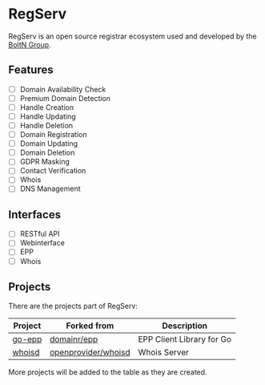 # RegServ
RegServ is an open source registrar ecosystem used and developed by the [BoltN Group](https://boltn.uk "BoltN Group").

## Features
- [ ] Domain Availability Check
- [ ] Premium Domain Detection
- [ ] Handle Creation
- [ ] Handle Updating
- [ ] Handle Deletion
- [ ] Domain Registration
- [ ] Domain Updating
- [ ] Domain Deletion
- [ ] GDPR Masking
- [ ] Contact Verification
- [ ] Whois
- [ ] DNS Management

## Interfaces
- [ ] RESTful API
- [ ] Webinterface
- [ ] EPP
- [ ] Whois

## Projects
There are the projects part of RegServ:

| Project  | Forked from  | Description  |
| ------------ | ------------ | ------------ |
| [go-epp](https://github.com/BoltNGroup/go-epp "go-epp")  | [domainr/epp](https://github.com/domainr/epp "domainr/epp")  | EPP Client Library for Go  |
| [whoisd](https://github.com/BoltNGroup/whoisd "whoisd")  | [openprovider/whoisd](https://github.com/openprovider/whoisd "openprovider/whoisd") | Whois Server |

More projects will be added to the table as they are created.
